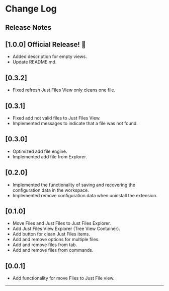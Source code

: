 # Change Log

## Release Notes

## [1.0.0] Official Release! 🚀
- Added description for empty views.
- Update README.md.

## [0.3.2]

- Fixed refresh Just Files View only cleans one file.

## [0.3.1]

- Fixed add not valid files to Just Files View.
- Implemented messages to indicate that a file was not found.

## [0.3.0]

- Optimized add file engine.
- Implemented add file from Explorer.
## [0.2.0]

- Implemented the functionality of saving and recovering the configuration data in the workspace.
- Implemented remove configuration data when uninstall the extension.

## [0.1.0]

- Move Files and Just Files to Just Files Explorer.
- Add Just Files View Explorer (Tree View Container).
- Add button for clean Just Files items.
- Add and remove options for multiple files.
- Add and remove files from tab.
- Add and remove files from commands.

## [0.0.1]

- Add functionality for move Files to Just File view.

---
